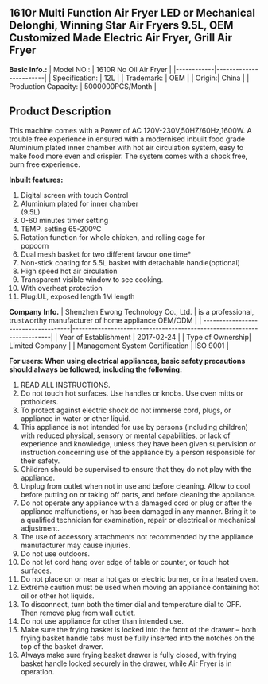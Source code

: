 ## 1610r Multi Function Air Fryer LED or Mechanical Delonghi, Winning Star Air Fryers 9.5L, OEM Customized Made Electric Air Fryer, Grill Air Fryer
**Basic Info.:**
| Model NO.: | 1610R No Oil Air Fryer |
|------------|------------------------|
| Specification: | 12L |
| Trademark: | OEM |
| Origin:| China |
| Production Capacity: | 5000000PCS/Month |

 ## Product Description
This machine comes with a Power of AC 120V-230V,50HZ/60Hz,1600W. 
A trouble free experience in ensured with a modernised inbuilt food grade Aluminium plated inner chamber with hot air circulation system, easy to make food more even and crispier. The system comes with a shock free, burn free experience.

**Inbuilt features:**
1.  Digital screen with touch Control                                                                                
2.  Aluminium plated for inner chamber  
     (9.5L)                                                                                                                         
3.  0-60 minutes timer setting                                                                                              
4.  TEMP. setting 65-200ºC                                                                                          
5.  Rotation function for whole chicken, and rolling cage for      
     popcorn                                                                                                       
6.  Dual mesh basket for two different favour one time*
7.  Non-stick coating for 5.5L basket with detachable handle(optional)
8.  High speed hot air circulation 
9.  Transparent visible window to see cooking.
10. With overheat protection
11. Plug:UL, exposed length 1M length

**Company Info.**
| Shenzhen Ewong Technology Co., Ltd. | is a professional, trustworthy manufacturer of home appliance OEM/ODM |
| ------------------------------------|-----------------------------------------------------------------------|
| Year of Establishment | 2017-02-24 |
| Type of Ownership| Limited Company |
| Management System Certification | ISO 9001 |

**For users: When using electrical appliances, basic safety precautions should always be followed, including the following:**
1.	READ ALL INSTRUCTIONS.
2.	Do not touch hot surfaces. Use handles or knobs. Use oven mitts or potholders.
3.	To protect against electric shock do not immerse cord, plugs, or appliance in water or other liquid.
4.	This appliance is not intended for use by persons (including children) with reduced physical, sensory or mental capabilities, or lack of experience and knowledge, unless they have been given supervision or instruction concerning use of the appliance by a person responsible for their safety. 
5.	Children should be supervised to ensure that they do not play with the appliance.
6.	Unplug from outlet when not in use and before cleaning. Allow to cool before putting on or taking off parts, and before cleaning the appliance. 
7.	Do not operate any appliance with a damaged cord or plug or after the appliance malfunctions, or has been damaged in any manner. Bring it to a qualified technician for examination, repair or electrical or mechanical adjustment. 
8.	The use of accessory attachments not recommended by the appliance manufacturer may cause injuries. 
9.	Do not use outdoors. 
10.	Do not let cord hang over edge of table or counter, or touch hot surfaces. 
11.	Do not place on or near a hot gas or electric burner, or in a heated oven. 
12.	Extreme caution must be used when moving an appliance containing hot oil or other hot liquids. 
13.	To disconnect, turn both the timer dial and temperature dial to OFF. Then remove plug from wall outlet. 
14.	Do not use appliance for other than intended use. 
15.	Make sure the frying basket is locked into the front of the drawer – both frying basket handle tabs must be fully inserted into the notches on the top of the basket drawer. 
16.	Always make sure frying basket drawer is fully closed, with frying basket handle locked securely in the drawer, while Air Fryer is in operation. 

